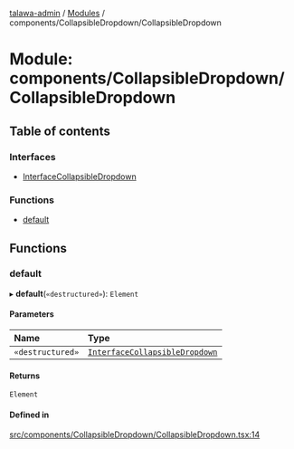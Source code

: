 [talawa-admin](../README.md) / [Modules](../modules.md) / components/CollapsibleDropdown/CollapsibleDropdown

# Module: components/CollapsibleDropdown/CollapsibleDropdown

## Table of contents

### Interfaces

- [InterfaceCollapsibleDropdown](../interfaces/components_CollapsibleDropdown_CollapsibleDropdown.InterfaceCollapsibleDropdown.md)

### Functions

- [default](components_CollapsibleDropdown_CollapsibleDropdown.md#default)

## Functions

### default

▸ **default**(`«destructured»`): `Element`

#### Parameters

| Name | Type |
| :------ | :------ |
| `«destructured»` | [`InterfaceCollapsibleDropdown`](../interfaces/components_CollapsibleDropdown_CollapsibleDropdown.InterfaceCollapsibleDropdown.md) |

#### Returns

`Element`

#### Defined in

[src/components/CollapsibleDropdown/CollapsibleDropdown.tsx:14](https://github.com/pateldivyesh1323/talawa-admin/blob/f5c4099/src/components/CollapsibleDropdown/CollapsibleDropdown.tsx#L14)
